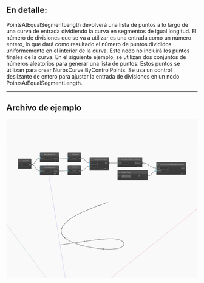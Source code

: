 ## En detalle:
PointsAtEqualSegmentLength devolverá una lista de puntos a lo largo de una curva de entrada dividiendo la curva en segmentos de igual longitud. El número de divisiones que se va a utilizar es una entrada como un número entero, lo que dará como resultado el número de puntos divididos uniformemente en el interior de la curva. Este nodo no incluirá los puntos finales de la curva. En el siguiente ejemplo, se utilizan dos conjuntos de números aleatorios para generar una lista de puntos. Estos puntos se utilizan para crear NurbsCurve.ByControlPoints. Se usa un control deslizante de entero para ajustar la entrada de divisiones en un nodo PointsAtEqualSegmentLength.
___
## Archivo de ejemplo

![PointsAtEqualSegmentLength](./Autodesk.DesignScript.Geometry.Curve.PointsAtEqualSegmentLength_img.jpg)

